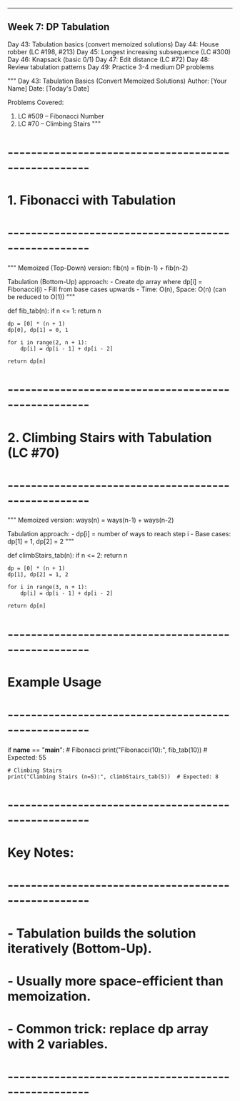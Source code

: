 ------------------------------------------------------
Week 7: DP Tabulation
------------------------------------------------------
Day 43: Tabulation basics (convert memoized solutions)
Day 44: House robber (LC #198, #213)
Day 45: Longest increasing subsequence (LC #300)
Day 46: Knapsack (basic 0/1)
Day 47: Edit distance (LC #72)
Day 48: Review tabulation patterns
Day 49: Practice 3-4 medium DP problems

"""
Day 43: Tabulation Basics (Convert Memoized Solutions)
Author: [Your Name]
Date: [Today's Date]

Problems Covered:
1. LC #509 – Fibonacci Number
2. LC #70 – Climbing Stairs
"""

# ----------------------------------------------------
# 1. Fibonacci with Tabulation
# ----------------------------------------------------
"""
Memoized (Top-Down) version:
    fib(n) = fib(n-1) + fib(n-2)

Tabulation (Bottom-Up) approach:
    - Create dp array where dp[i] = Fibonacci(i)
    - Fill from base cases upwards
    - Time: O(n), Space: O(n) (can be reduced to O(1))
"""

def fib_tab(n):
    if n <= 1:
        return n
    
    dp = [0] * (n + 1)
    dp[0], dp[1] = 0, 1
    
    for i in range(2, n + 1):
        dp[i] = dp[i - 1] + dp[i - 2]
    
    return dp[n]


# ----------------------------------------------------
# 2. Climbing Stairs with Tabulation (LC #70)
# ----------------------------------------------------
"""
Memoized version:
    ways(n) = ways(n-1) + ways(n-2)

Tabulation approach:
    - dp[i] = number of ways to reach step i
    - Base cases: dp[1] = 1, dp[2] = 2
"""

def climbStairs_tab(n):
    if n <= 2:
        return n
    
    dp = [0] * (n + 1)
    dp[1], dp[2] = 1, 2
    
    for i in range(3, n + 1):
        dp[i] = dp[i - 1] + dp[i - 2]
    
    return dp[n]


# ----------------------------------------------------
# Example Usage
# ----------------------------------------------------
if __name__ == "__main__":
    # Fibonacci
    print("Fibonacci(10):", fib_tab(10))  # Expected: 55
    
    # Climbing Stairs
    print("Climbing Stairs (n=5):", climbStairs_tab(5))  # Expected: 8


# ----------------------------------------------------
# Key Notes:
# ----------------------------------------------------
# - Tabulation builds the solution iteratively (Bottom-Up).
# - Usually more space-efficient than memoization.
# - Common trick: replace dp array with 2 variables.
# ----------------------------------------------------

